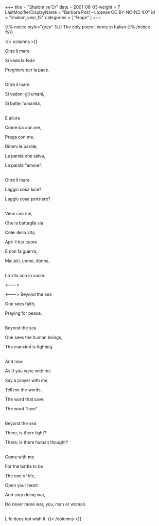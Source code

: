 +++
title = "Shalom ve'Or"
date = 2001-06-03
weight = 7
LastModifierDisplayName = "Barbara Post - License CC BY-NC-ND 4.0"
id = "shalom_veor_15"
categories = [ "Hope" ]
+++


{{% notice style="grey" %}}
The only poem I wrote in Italian
{{% /notice %}}

{{< columns >}}

Oltre il mare

Si vede la fede

Preghiere per la pace.

 \
Oltre il mare

Si vedon' gli umani,

Si batte l'umanità,

 \
E allora

Come sia con me,

Prega con me,

Dimmi le parole,

La parola che salva,

La parola "amore".

 \
Oltre il mare

Laggiù cosa luce?

Laggiù cosa pensiere?

 \
Vieni con me,

Che la battaglia sia

Colei della vita,

Apri il tuo cuore

E non fa guerra,

Mai più, uomo, donna,

 \
La vita non lo vuole.

<--->

<--->
Beyond the sea

One sees faith,

Praying for peace.

 \
Beyond the sea

One sees the human beings,

The mankind is fighting.

 \
And now

As if you were with me

Say a prayer with me,

Tell me the words,

The word that save,

The word "love".

 \
Beyond the sea

There, is there light?

There, is there human thought?

 \
Come with me

For the battle to be

The one of life,

Open your heart

And stop doing war,

Do never more war, you, man or woman.

 \
Life does not wish it.
{{< /columns >}}
